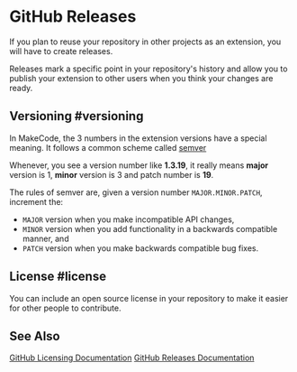 # GitHub Releases

If you plan to reuse your repository in other projects as an extension, you will have to create releases.

Releases mark a specific point in your repository's history and allow you to publish your extension
to other users when you think your changes are ready.

## Versioning #versioning

In MakeCode, the 3 numbers in the extension versions have a special meaning. It follows a common scheme called [semver](https://semver.org/)

Whenever, you see a version number like **1.3.19**,
it really means **major** version is 1, **minor**
version is 3 and patch number is **19**.

The rules of semver are, given a version number ``MAJOR.MINOR.PATCH``, increment the:

* ``MAJOR`` version when you make incompatible API changes,
* ``MINOR`` version when you add functionality in a backwards compatible manner, and
* ``PATCH`` version when you make backwards compatible bug fixes.

## License #license

You can include an open source license in your repository to make it easier for other people to contribute.

## See Also

[GitHub Licensing Documentation](https://help.github.com/en/articles/licensing-a-repository)
[GitHub Releases Documentation](https://help.github.com/en/articles/about-releases)